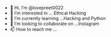 - 👋 Hi, I’m @lovepreet0022
- 👀 I’m interested in ... Ethical Hacking
- 🌱 I’m currently learning ...Hacking and Python
- 💞️ I’m looking to collaborate on ...Instagram
- 📫 How to reach me ...

<!---
lovepreet0022/lovepreet0022 is a ✨ special ✨ repository because its `README.md` (this file) appears on your GitHub profile.
You can click the Preview link to take a look at your changes.
--->
